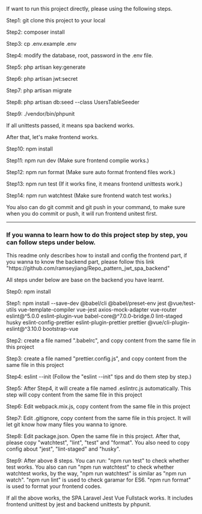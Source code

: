 <p>If want to run this project directly, please using the following steps.</p>
<p>Step1: git clone this project to your local</p>
<p>Step2: composer install</p>
<p>Step3: cp .env.example .env</p>
<p>Step4: modify the database, root, password in the .env file.</p>
<p>Step5: php artisan key:generate</p>
<p>Step6: php artisan jwt:secret</p>
<p>Step7: php artisan migrate</p>
<p>Step8: php artisan db:seed --class UsersTableSeeder</p>
<p>Step9: ./vendor/bin/phpunit</p>
<p>If all unittests passed, it means spa backend works.</p>
<p>After that, let's make frontend works.</p>
<p>Step10: npm install</p>
<p>Step11: npm run dev (Make sure frontend complie works.)</p>
<p>Step12: npm run format (Make sure auto format frontend files work.)</p>
<p>Step13: npm run test (If it works fine, it means frontend unittests work.)</p>
<p>Step14: npm run watchtest (Make sure frontend watch test works.)</p>
<p>You also can do git commit and git push in your command, to make sure when you do commit or push, it will run frontend unitest first.</p>

----------------------------------------------------------------------------------------------------------------------------------------

<h3>If you wanna to learn how to do this project step by step, you can follow steps under below.</h3>
<p>This readme only describes how to install and config the frontend part, if you wanna to know the backend part, please follow this link "https://github.com/ramseyjiang/Repo_pattern_jwt_spa_backend"</p>

<p>All steps under below are base on the backend you have learnt.</p>

<p>Step0: npm install</p>

<p>Step1: npm install --save-dev @babel/cli @babel/preset-env jest @vue/test-utils vue-template-compiler vue-jest axios-mock-adapter vue-router eslint@^5.0.0 eslint-plugin-vue babel-core@^7.0.0-bridge.0  lint-staged husky eslint-config-prettier eslint-plugin-prettier prettier @vue/cli-plugin-eslint@^3.10.0 bootstrap-vue</p>

<p>Step2: create a file named ".babelrc", and copy content from the same file in this project</p>

<p>Step3: create a file named "prettier.config.js", and copy content from the same file in this project</p>

<p>Step4: eslint --init (Follow the "eslint --init" tips and do them step by step.)</p>

<p>Step5: After Step4, it will create a file named .eslintrc.js automatically. This step will copy content from the same file in this project</p>

<p>Step6: Edit webpack.mix.js, copy content from the same file in this project</p>

<p>Step7: Edit .gitignore, copy content from the same file in this project. It will let git know how many files you wanna to ignore.</p>

<p>Step8: Edit package.json. Open the same file in this project. After that, please copy "watchtest", "lint", "test" and "format". You also need to copy config about "jest", "lint-staged" and "husky".</p>

<p>Step9: After above 8 steps. You can run: "npm run test" to check whether test works. You also can run "npm run watchtest" to check whether watchtest works, by the way, "npm run watchtest" is similar as "npm run watch". "npm run lint" is used to check garamar for ES6. "npm run format" is used to format your frontend codes.</p>

<p>If all the above works, the SPA Laravel Jest Vue Fullstack works. It includes frontend unittest by jest and backend unittests by phpunit.</p>
